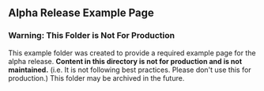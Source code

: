 ## Alpha Release Example Page

### Warning: This Folder is Not For Production

This example folder was created to provide a required example
page for the alpha release. **Content in this directory is not for
production and is not maintained.** (i.e. It is not following best
practices. Please don't use this for production.)
This folder may be archived in the future.
